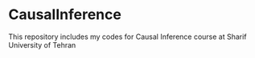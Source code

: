 # CausalInference
This repository includes my codes for Causal Inference course at Sharif University of Tehran
